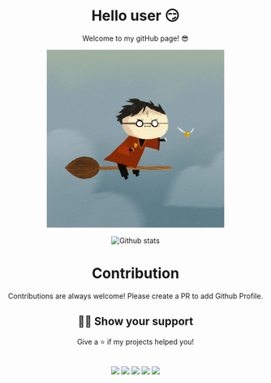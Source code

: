 
<!--
**KaranrajMokan/karanrajmokan** is a ✨ _special_ ✨ repository because its `README.md` (this file) appears on your GitHub profile.


Here are some ideas to get you started:

- 🔭 I’m currently working on ...
- 🌱 I’m currently learning ...
- 👯 I’m looking to collaborate on ...
- 🤔 I’m looking for help with ...
- 💬 Ask me about ...
- 📫 How to reach me: ...
- 😄 Pronouns: ...
- ⚡ Fun fact: ...
-->

<div align="center"> <h1> Hello user 😏 </h1>

Welcome to my gitHub page! 😎

<img src="/hp.gif" width="350" height="350"></img>

![Github stats](https://github-readme-stats.vercel.app/api?username=karanrajmokan&hide=issues&show_icons=true&theme=nord)


# Contribution

Contributions are always welcome! Please create a PR to add Github Profile.

## :man_astronaut: Show your support

Give a ⭐️  if my projects helped you!
<br><br><br>
<a href="https://www.instagram.com/_kjs.gram_/"><img src="https://img.icons8.com/fluent/48/000000/instagram-new.png"/></a>
<a href= "https://twitter.com//karanrajmokan"><img src="https://img.icons8.com/color/48/000000/twitter--v2.png"/></a>
<a href= "https://www.linkedin.com/in/karanraj-mokan-b37a63171/"><img src="https://img.icons8.com/fluent/48/000000/linkedin.png"/></a>
<a href="mailto:karanrajmokan@gmail.com" target="_blank" rel="noopener noreferrer"><img src="https://img.icons8.com/color/48/000000/gmail--v1.png"/></a>
<a href="https://www.facebook.com/karanraj.mokan"><img src="https://img.icons8.com/fluent/48/000000/facebook-new.png"/></a>
</div>
